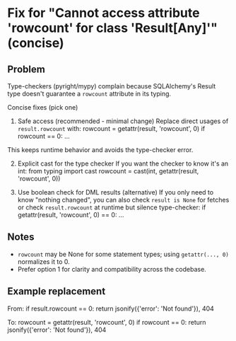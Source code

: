 Fix for "Cannot access attribute 'rowcount' for class 'Result[Any]'" (concise)
========================================================================

Problem
-------
Type-checkers (pyright/mypy) complain because SQLAlchemy's Result type doesn't guarantee a `rowcount` attribute in its typing.

Concise fixes (pick one)

1) Safe access (recommended - minimal change)
Replace direct usages of `result.rowcount` with:
    rowcount = getattr(result, 'rowcount', 0)
    if rowcount == 0:
        ...

This keeps runtime behavior and avoids the type-checker error.

2) Explicit cast for the type checker
If you want the checker to know it's an int:
    from typing import cast
    rowcount = cast(int, getattr(result, 'rowcount', 0))

3) Use boolean check for DML results (alternative)
If you only need to know "nothing changed", you can also check `result is None` for fetches or check `result.rowcount` at runtime but silence type-checker:
    if getattr(result, 'rowcount', 0) == 0:
        ...

Notes
-----
- `rowcount` may be None for some statement types; using `getattr(..., 0)` normalizes it to 0.
- Prefer option 1 for clarity and compatibility across the codebase.

Example replacement
-------------------
From:
    if result.rowcount == 0:
        return jsonify({'error': 'Not found'}), 404

To:
    rowcount = getattr(result, 'rowcount', 0)
    if rowcount == 0:
        return jsonify({'error': 'Not found'}), 404

